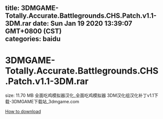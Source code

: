 
title: 3DMGAME-Totally.Accurate.Battlegrounds.CHS.Patch.v1.1-3DM.rar
date: Sun Jan 19 2020 13:39:07 GMT+0800 (CST)    
categories: baidu
---

# 3DMGAME-Totally.Accurate.Battlegrounds.CHS.Patch.v1.1-3DM.rar
size: 11.70 MB
 全面吃鸡模拟器汉化_全面吃鸡模拟器 3DM汉化组汉化补丁v1.1下载-3DMGAME下载站_3dmgame.com
 

[How to download](https://bpcam.bemobtrk.com/go/2ceec3aa-1ca2-46d6-b9ff-aaa5c184517c?jno=1200)